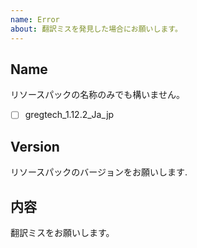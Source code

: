 ```yaml
---
name: Error
about: 翻訳ミスを発見した場合にお願いします。
---
```


## **Name**  
リソースパックの名称のみでも構いません。
- [ ] gregtech_1.12.2_Ja_jp

## **Version**  
リソースパックのバージョンをお願いします.

## **内容**  
翻訳ミスをお願いします。
